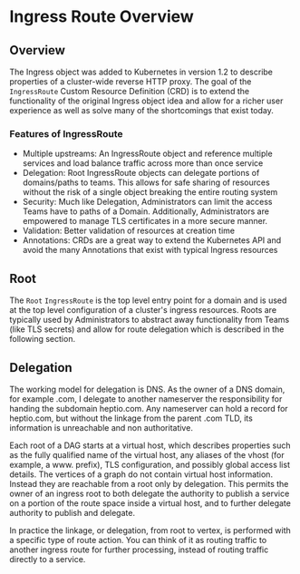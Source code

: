 # Ingress Route Overview

## Overview 

The Ingress object was added to Kubernetes in version 1.2 to describe properties of a cluster-wide reverse HTTP proxy. 
The goal of the `IngressRoute` Custom Resource Definition (CRD) is to extend the functionality of the original Ingress object idea and allow for a richer user experience as well as solve many of the shortcomings that exist today. 

### Features of IngressRoute

- Multiple upstreams: An IngressRoute object and reference multiple services and load balance traffic across more than once service
- Delegation: Root IngressRoute objects can delegate portions of domains/paths to teams. This allows for safe sharing of resources without the risk of a single object breaking the entire routing system
- Security: Much like Delegation, Administrators can limit the access Teams have to paths of a Domain. Additionally, Administrators are empowered to manage TLS certificates in a more secure manner. 
- Validation: Better validation of resources at creation time
- Annotations: CRDs are a great way to extend the Kubernetes API and avoid the many Annotations that exist with typical Ingress resources

## Root

The `Root` `IngressRoute` is the top level entry point for a domain and is used at the top level configuration of a cluster's ingress resources. Roots are typically used by Administrators to abstract away functionality from Teams (like TLS secrets) and allow for route delegation which is described in the following section.   

## Delegation

The working model for delegation is DNS. As the owner of a DNS domain, for example .com, I delegate to another nameserver the responsibility for handing the subdomain heptio.com. Any nameserver can hold a record for heptio.com, but without the linkage from the parent .com TLD, its information is unreachable and non authoritative.

Each root of a DAG starts at a virtual host, which describes properties such as the fully qualified name of the virtual host, any aliases of the vhost (for example, a www. prefix), TLS configuration, and possibly global access list details. The vertices of a graph do not contain virtual host information. Instead they are reachable from a root only by delegation. This permits the owner of an ingress root to both delegate the authority to publish a service on a portion of the route space inside a virtual host, and to further delegate authority to publish and delegate.

In practice the linkage, or delegation, from root to vertex, is performed with a specific type of route action. You can think of it as routing traffic to another ingress route for further processing, instead of routing traffic directly to a service.